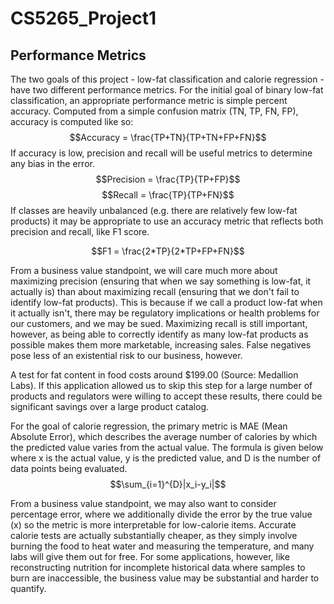 # CS5265_Project1

## Performance Metrics

The two goals of this project - low-fat classification and calorie regression - have two different performance metrics. For the initial goal of binary low-fat classification, an appropriate performance metric is simple percent accuracy.
Computed from a simple confusion matrix (TN, TP, FN, FP), accuracy is computed like so:
$$Accuracy = \frac{TP+TN}{TP+TN+FP+FN}$$
If accuracy is low, precision and recall will be useful metrics to determine any bias in the error.
$$Precision = \frac{TP}{TP+FP}$$
$$Recall = \frac{TP}{TP+FN}$$
If classes are heavily unbalanced (e.g. there are relatively few low-fat products) it may be appropriate to use an accuracy metric that reflects both precision and recall, like F1 score.

$$F1 = \frac{2*TP}{2*TP+FP+FN}$$

From a business value standpoint, we will care much more about maximizing precision (ensuring that when we say something is low-fat, it actually is) than about maximizing recall (ensuring that we don't fail to identify low-fat products).
This is because if we call a product low-fat when it actually isn't, there may be regulatory implications or health problems for our customers, and we may be sued.
Maximizing recall is still important, however, as being able to correctly identify as many low-fat products as possible makes them more marketable, increasing sales. False negatives pose less of an existential risk to our business, however.

A test for fat content in food costs around $199.00 (Source: Medallion Labs). If this application allowed us to skip this step for a large number of products and regulators were willing to accept these results, there could be significant savings over a large product catalog.


For the goal of calorie regression, the primary metric is MAE (Mean Absolute Error), which describes the average number of calories by which the predicted value varies from the actual value.
The formula is given below where x is the actual value, y is the predicted value, and D is the number of data points being evaluated.
$$\sum_{i=1}^{D}|x_i-y_i|$$

From a business value standpoint, we may also want to consider percentage error, where we additionally divide the error by the true value (x) so the metric is more interpretable for low-calorie items.
Accurate calorie tests are actually substantially cheaper, as they simply involve burning the food to heat water and measuring the temperature, and many labs will give them out for free. For some applications, however, like reconstructing nutrition for incomplete historical data where samples to burn are inaccessible, the business value may be substantial and harder to quantify.



